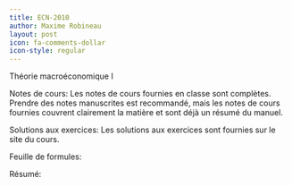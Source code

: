 ```yaml
---
title: ECN-2010
author: Maxime Robineau
layout: post
icon: fa-comments-dollar
icon-style: regular
---
```

Théorie macroéconomique I

Notes de cours: Les notes de cours fournies en classe sont complètes. Prendre des notes manuscrites est recommandé, mais les notes de cours fournies couvrent clairement la matière et sont déjà un résumé du manuel.

Solutions aux exercices: Les solutions aux exercices sont fournies sur le site du cours.

Feuille de formules:

Résumé:
